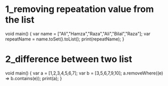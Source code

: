 # 1_removing repeatation value from the list
void main() {
  var name = ["Ali","Hamza","Raza","Ali","Bilal","Raza"];
  var repeatName = name.toSet().toList();
  print(repeatName);
}
# 2_difference between two list 
   
void main() {
  var a = [1,2,3,4,5,6,7];
    var b = [3,5,6,7,9,10];
    a.removeWhere((e) => b.contains(e));
    print(a);
}
